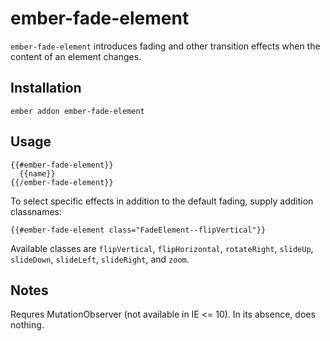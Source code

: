 # ember-fade-element

`ember-fade-element` introduces fading and other transition effects when the content of an element changes.

## Installation

    ember addon ember-fade-element

## Usage

    {{#ember-fade-element}}
      {{name}}
    {{/ember-fade-element}}

To select specific effects in addition to the default fading, supply addition classnames:

    {{#ember-fade-element class="FadeElement--flipVertical"}}

Available classes are `flipVertical`, `flipHorizontal`, `rotateRight`, `slideUp`, `slideDown`, `slideLeft`, `slideRight`, and `zoom`.

## Notes


Requres MutationObserver (not available in IE <= 10).
In its absence, does nothing.
